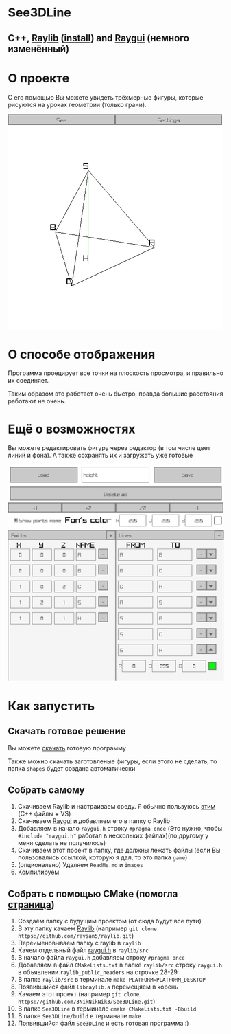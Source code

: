 # See3DLine

## C++, [Raylib](https://github.com/raysan5/raylib) ([install](https://github.com/raylib-extras/game-premake)) and [Raygui](https://github.com/raysan5/raygui) (немного изменённый)

# О проекте

С его помощью Вы можете увидеть трёхмерные фигуры, которые рисуются на уроках геометрии (только грани).

![image](images/0.png)

# О способе отображения

Программа проецирует все точки на плоскость просмотра, и правильно их соединяет.

Таким образом это работает очень быстро, правда большие расстояния работают не очень.

# Ещё о возможностях

Вы можете редактировать фигуру через редактор (в том числе цвет линий и фона). А также сохранять их и загружать уже готовые

![image](images/1.png)

# Как запустить

## Скачать готовое решение

Вы можете [скачать](https://github.com/3NikNikNik3/See3DLine/releases) готовую программу

Также можно скачать заготовленые фигуры, если этого не сделать, то папка `shapes` будет создана автоматически

## Собрать самому

1) Скачиваем Raylib и настраиваем среду. Я обычно пользуюсь [этим](https://github.com/raylib-extras/game-premake) (C++ файлы + VS)
2) Скачиваем [Raygui](https://github.com/raysan5/raygui/blob/master/src/raygui.h) и добавляем его в папку с Raylib
3) Добавляем в начало `raygui.h` строку `#pragma once` (Это нужно, чтобы `#include "raygui.h"` работал в нескольких файлах)(по другому у меня сделать не получилось)
4) Скачиваем этот проект в папку, где должны лежать файлы (если Вы пользовались ссылкой, которую я дал, то это папка `game`)
5) (опционально) Удаляем `ReadMe.md` и `images`
6) Компилируем

## Собрать с помощью CMake (помогла [страница](https://github.com/raysan5/raylib/wiki/Working-on-GNU-Linux))

1) Создаём папку с будущим проектом (от сюда будут все пути)
2) В эту папку качаем [Raylib](https://github.com/raysan5/raylib) (например `git clone https://github.com/raysan5/raylib.git`)
3) Переименовываем папку с raylib в `raylib`
4) Качем отдельный файл [raygui.h](https://github.com/raysan5/raygui/blob/master/src/raygui.h) в `raylib/src`
5) В начало файла `raygui.h` добавляем строку `#pragma once`
6) Добавляем в файл `CMakeLists.txt` в папке `raylib/src` строку `raygui.h` в объявлении `raylib_public_headers` на строчке 28-29
7) В папке `raylib/src` в терминале `make PLATFORM=PLATFORM_DESKTOP`
8) Появившийся файл `libraylib.a` перемещяем в корень
9) Качаем этот проект (например `git clone https://github.com/3NikNikNik3/See3DLine.git`)
10) В папке `See3DLine` в терминале `cmake CMakeLists.txt -Bbuild`
11) В папке `See3DLine/build` в терминале `make`
12) Появившийся файл `See3DLine` и есть готовая программа :)